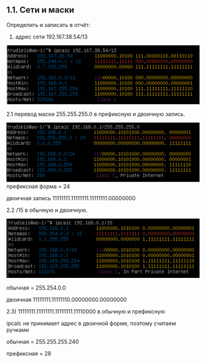 ## 1.1. Сети и маски

Определить и записать в отчёт:


1. адрес сети 192.167.38.54/13
  
  ![ip_address](screen/ip_addr.png)

2.1 перевод маски 255.255.255.0 в префиксную и двоичную запись.

  ![mask](screen/mask.png)
  префиксная форма = 24

  двоичная запись 11111111.11111111.11111111.00000000

2.2 /15 в обычную и двоичную. 

  ![mask_15](screen/mask_15.png)
  
  обычная = 255.254.0.0
  
  двоичная 11111111.11111110.00000000.00000000

2.3) 11111111.11111111.11111111.11110000 в обычную и префиксную

  ipcalc не принимает адрес в двоичной форме, поэтому считаем ручками

  обычная = 255.255.255.240

  префиксная = 28
